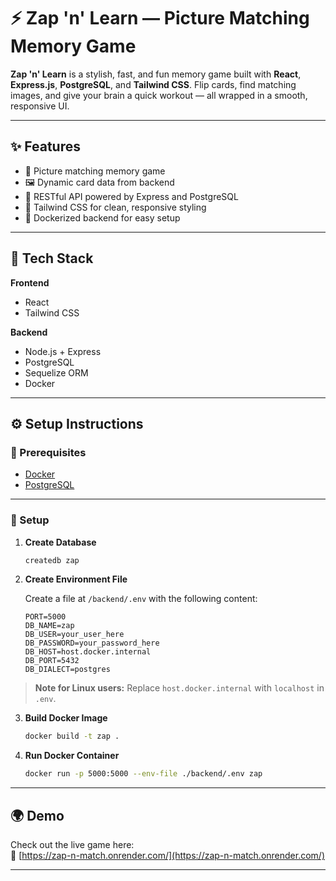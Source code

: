 # ⚡ Zap 'n' Learn — Picture Matching Memory Game

**Zap 'n' Learn** is a stylish, fast, and fun memory game built with **React**, **Express.js**, **PostgreSQL**, and **Tailwind CSS**. Flip cards, find matching images, and give your brain a quick workout — all wrapped in a smooth, responsive UI.

---

## ✨ Features

- 🧠 Picture matching memory game
- 🖼️ Dynamic card data from backend
- 🔗 RESTful API powered by Express and PostgreSQL
- 💅 Tailwind CSS for clean, responsive styling
- 🐳 Dockerized backend for easy setup

---

## 🧰 Tech Stack

**Frontend**
- React
- Tailwind CSS

**Backend**
- Node.js + Express
- PostgreSQL
- Sequelize ORM
- Docker

---

## ⚙️ Setup Instructions

### 📝 Prerequisites

- [Docker](https://www.docker.com/)
- [PostgreSQL](https://www.postgresql.org/)

---

### 🔧 Setup

1. **Create Database**

    ```bash
    createdb zap
    ```

2. **Create Environment File**

    Create a file at `/backend/.env` with the following content:

    ```env
    PORT=5000
    DB_NAME=zap
    DB_USER=your_user_here
    DB_PASSWORD=your_password_here
    DB_HOST=host.docker.internal
    DB_PORT=5432
    DB_DIALECT=postgres
    ```
> **Note for Linux users:** Replace `host.docker.internal` with `localhost` in `.env`.

3. **Build Docker Image**

    ```bash
    docker build -t zap .
    ```

4. **Run Docker Container**

    ```bash
    docker run -p 5000:5000 --env-file ./backend/.env zap
    ```

---

## 🌍 Demo

Check out the live game here:  
🔗 [https://zap-n-match.onrender.com/](https://zap-n-match.onrender.com/)

---

